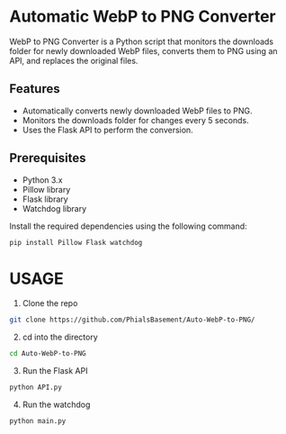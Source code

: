# Automatic WebP to PNG Converter

WebP to PNG Converter is a Python script that monitors the downloads folder for newly downloaded WebP files, converts them to PNG using an API, and replaces the original files.

## Features

- Automatically converts newly downloaded WebP files to PNG.
- Monitors the downloads folder for changes every 5 seconds.
- Uses the Flask API to perform the conversion.

## Prerequisites

- Python 3.x
- Pillow library
- Flask library
- Watchdog library

Install the required dependencies using the following command:

```bash
pip install Pillow Flask watchdog
```
# USAGE

1. Clone the repo
```bash
git clone https://github.com/PhialsBasement/Auto-WebP-to-PNG/
```
2. cd into the directory
```bash
cd Auto-WebP-to-PNG
```
3. Run the Flask API
```bash
python API.py
```
4. Run the watchdog
```bash
python main.py
``` 
